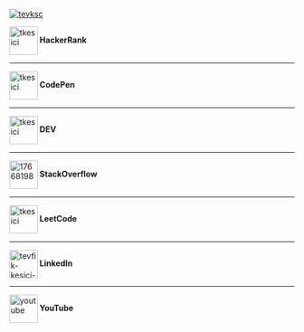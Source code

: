 
<p><a href="https://twitter.com/tevksc" target="blank"><img src="https://img.shields.io/twitter/follow/tevksc?logo=twitter&style=for-the-badge" alt="tevksc"/></a></p>
<a href="https://www.hackerrank.com/tkesici" target="blank"><img align="center" src="https://raw.githubusercontent.com/rahuldkjain/github-profile-readme-generator/master/src/images/icons/Social/hackerrank.svg" alt="tkesici" height="50" width="50"/></a><b> HackerRank</b><br><hr>
<a href="https://codepen.io/tkesici" target="blank"><img align="center" src="https://raw.githubusercontent.com/rahuldkjain/github-profile-readme-generator/master/src/images/icons/Social/codepen.svg" alt="tkesici" height="50" width="50"/></a><b> CodePen</b><br><hr>
<a href="https://dev.to/tkesici" target="blank"><img align="center" src="https://raw.githubusercontent.com/rahuldkjain/github-profile-readme-generator/master/src/images/icons/Social/devto.svg" alt="tkesici" height="50" width="50"/></a><b> DEV</b><br><hr>
<a href="https://stackoverflow.com/users/17668198" target="blank"><img align="center" src="https://raw.githubusercontent.com/rahuldkjain/github-profile-readme-generator/master/src/images/icons/Social/stack-overflow.svg" alt="17668198" height="50" width="50"/></a><b> StackOverflow</b><br><hr>
<a href="https://www.leetcode.com/tkesici" target="blank"><img align="center" src="https://raw.githubusercontent.com/rahuldkjain/github-profile-readme-generator/master/src/images/icons/Social/leet-code.svg" alt="tkesici" height="50" width="50"/></a><b> LeetCode</b><br><hr>
<a href="https://linkedin.com/in/tevfik-kesici-541a07127/" target="blank"><img align="center" src="https://raw.githubusercontent.com/rahuldkjain/github-profile-readme-generator/master/src/images/icons/Social/linked-in-alt.svg" alt="tevfik-kesici-541a07127/" height="50" width="50"/></a><b> LinkedIn</b><br><hr>
<a href="https://www.youtube.com/channel/UCwQFtypWrF4tLUEhMKG5qKQ" target="blank"><img align="center" src="https://raw.githubusercontent.com/rahuldkjain/github-profile-readme-generator/master/src/images/icons/Social/youtube.svg" alt="youtube" height="50" width="50"/></a><b> YouTube</b><br>
